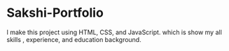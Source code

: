 # Sakshi-Portfolio
I make this project using HTML, CSS, and JavaScript. which is show my all skills , experience, and education background. 
